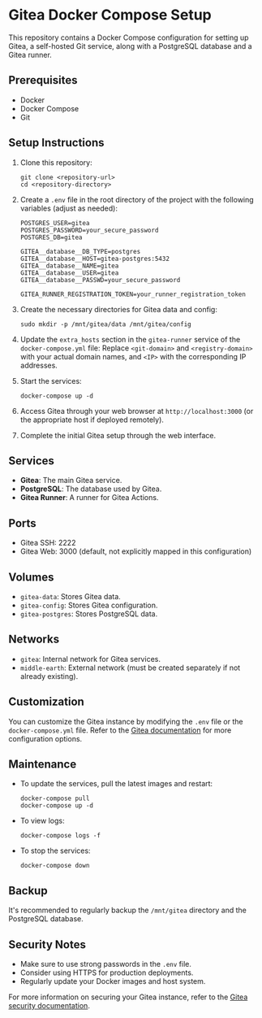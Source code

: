 # Gitea Docker Compose Setup

This repository contains a Docker Compose configuration for setting up Gitea, a self-hosted Git service, along with a PostgreSQL database and a Gitea runner.

## Prerequisites

- Docker
- Docker Compose
- Git

## Setup Instructions

1. Clone this repository:
   ```
   git clone <repository-url>
   cd <repository-directory>
   ```

2. Create a `.env` file in the root directory of the project with the following variables (adjust as needed):
   ```
   POSTGRES_USER=gitea
   POSTGRES_PASSWORD=your_secure_password
   POSTGRES_DB=gitea

   GITEA__database__DB_TYPE=postgres
   GITEA__database__HOST=gitea-postgres:5432
   GITEA__database__NAME=gitea
   GITEA__database__USER=gitea
   GITEA__database__PASSWD=your_secure_password

   GITEA_RUNNER_REGISTRATION_TOKEN=your_runner_registration_token
   ```

3. Create the necessary directories for Gitea data and config:
   ```
   sudo mkdir -p /mnt/gitea/data /mnt/gitea/config
   ```

4. Update the `extra_hosts` section in the `gitea-runner` service of the `docker-compose.yml` file:
   Replace `<git-domain>` and `<registry-domain>` with your actual domain names, and `<IP>` with the corresponding IP addresses.

5. Start the services:
   ```
   docker-compose up -d
   ```

6. Access Gitea through your web browser at `http://localhost:3000` (or the appropriate host if deployed remotely).

7. Complete the initial Gitea setup through the web interface.

## Services

- **Gitea**: The main Gitea service.
- **PostgreSQL**: The database used by Gitea.
- **Gitea Runner**: A runner for Gitea Actions.

## Ports

- Gitea SSH: 2222
- Gitea Web: 3000 (default, not explicitly mapped in this configuration)

## Volumes

- `gitea-data`: Stores Gitea data.
- `gitea-config`: Stores Gitea configuration.
- `gitea-postgres`: Stores PostgreSQL data.

## Networks

- `gitea`: Internal network for Gitea services.
- `middle-earth`: External network (must be created separately if not already existing).

## Customization

You can customize the Gitea instance by modifying the `.env` file or the `docker-compose.yml` file. Refer to the [Gitea documentation](https://docs.gitea.io/en-us/) for more configuration options.

## Maintenance

- To update the services, pull the latest images and restart:
  ```
  docker-compose pull
  docker-compose up -d
  ```

- To view logs:
  ```
  docker-compose logs -f
  ```

- To stop the services:
  ```
  docker-compose down
  ```

## Backup

It's recommended to regularly backup the `/mnt/gitea` directory and the PostgreSQL database.

## Security Notes

- Make sure to use strong passwords in the `.env` file.
- Consider using HTTPS for production deployments.
- Regularly update your Docker images and host system.

For more information on securing your Gitea instance, refer to the [Gitea security documentation](https://docs.gitea.io/en-us/security/).
